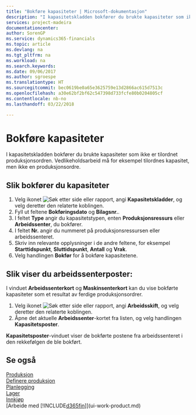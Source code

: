 ```yaml
---
title: "Bokføre kapasiteter | Microsoft-dokumentasjon"
description: "I kapasitetskladden bokfører du brukte kapasiteter som ikke er tilordnet produksjonsordren. Vedlikeholdsarbeid må for eksempel tilordnes kapasitet, men ikke en produksjonsordre."
services: project-madeira
documentationcenter: 
author: SorenGP
ms.service: dynamics365-financials
ms.topic: article
ms.devlang: na
ms.tgt_pltfrm: na
ms.workload: na
ms.search.keywords: 
ms.date: 09/06/2017
ms.author: sgroespe
ms.translationtype: HT
ms.sourcegitcommit: bec0619be0a65e3625759e13d2866ac615d7513c
ms.openlocfilehash: a30e62bf2bf62c547398d733fcfe80b0204805cf
ms.contentlocale: nb-no
ms.lasthandoff: 03/22/2018

---
```

# <a name="post-capacities"></a>Bokføre kapasiteter
I kapasitetskladden bokfører du brukte kapasiteter som ikke er tilordnet produksjonsordren. Vedlikeholdsarbeid må for eksempel tilordnes kapasitet, men ikke en produksjonsordre.  

## <a name="to-post-capacities"></a>Slik bokfører du kapasiteter  
1.  Velg ikonet ![Søk etter side eller rapport](media/ui-search/search_small.png "Søk etter side eller rapport"), angi **Kapasitetskladder**, og velg deretter den relaterte koblingen.  
2.  Fyll ut feltene **Bokføringsdato** og **Bilagsnr.**.  
3.  I feltet **Type** angir du kapasitetstypen, enten **Produksjonsressurs** eller **Arbeidssenter**, du bokfører.  
4.  I feltet **Nr.** angir du nummeret på produksjonsressursen eller arbeidssenteret.  
5.  Skriv inn relevante opplysninger i de andre feltene, for eksempel **Starttidspunkt**, **Sluttidspunkt**, **Antall** og **Vrak**.  
6.  Velg handlingen **Bokfør** for å bokføre kapasitetene.  

## <a name="to-view-work-center-ledger-entries"></a>Slik viser du arbeidssenterposter:  
I vinduet **Arbeidssenterkort** og **Maskinsenterkort** kan du vise bokførte kapasiteter som et resultat av ferdige produksjonsordrer.    
1.  Velg ikonet ![Søk etter side eller rapport](media/ui-search/search_small.png "Søk etter side eller rapport"), angi **Arbeidsskift**, og velg deretter den relaterte koblingen.  
2.  Åpne det aktuelle **Arbeidssenter**-kortet fra listen, og velg handlingen **Kapasitetsposter**.  

**Kapasitetsposter**-vinduet viser de bokførte postene fra arbeidssenteret i den rekkefølgen de ble bokført.   

## <a name="see-also"></a>Se også  
[Produksjon](production-manage-manufacturing.md)    
[Definere produksjon](production-configure-production-processes.md)  
[Planlegging](production-planning.md)      
[Lager](inventory-manage-inventory.md)  
[Innkjøp](purchasing-manage-purchasing.md)  
[Arbeide med [!INCLUDE[d365fin](includes/d365fin_md.md)]](ui-work-product.md)

